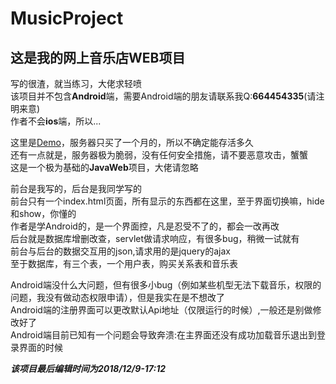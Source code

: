 # MusicProject
## 这是我的网上音乐店WEB项目 

写的很渣，就当练习，大佬求轻喷  
该项目并不包含**Android**端，需要Android端的朋友请联系我Q:**664454335**(请注明来意)  
作者不会**ios**端，所以...  

这里是[Demo](http://120.78.141.193/)，服务器只买了一个月的，所以不确定能存活多久  
还有一点就是，服务器极为脆弱，没有任何安全措施，请不要恶意攻击，蟹蟹  
这是一个极为基础的**JavaWeb**项目，大佬请忽略  

前台是我写的，后台是我同学写的  
前台只有一个index.html页面，所有显示的东西都在这里，至于界面切换嘛，hide和show，你懂的  
作者是学Android的，是一个界面控，凡是忍受不了的，都会一改再改  
后台就是数据库增删改查，servlet做请求响应，有很多bug，稍微一试就有  
前台与后台的数据交互用的json,请求用的是jquery的ajax  
至于数据库，有三个表，一个用户表，购买关系表和音乐表  

Android端没什么大问题，但有很多小bug（例如某些机型无法下载音乐，权限的问题，我没有做动态权限申请），但是我实在是不想改了  
Android端的注册界面可以更改默认Api地址（仅限运行的时候）,一般还是别做修改好了  
Android端目前已知有一个问题会导致奔溃:在主界面还没有成功加载音乐退出到登录界面的时候  



***该项目最后编辑时间为2018/12/9-17:12***  
